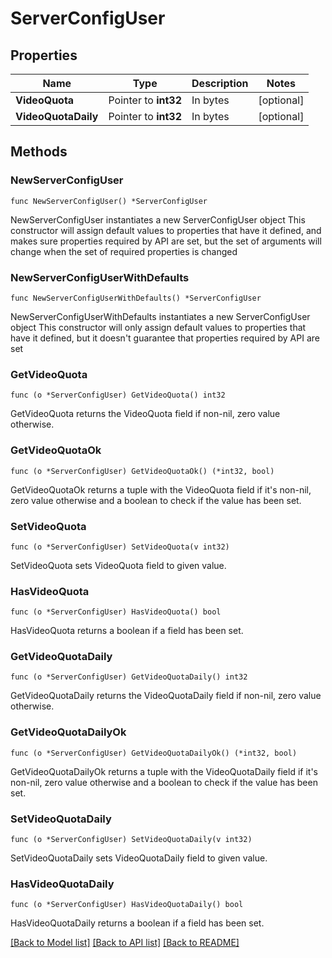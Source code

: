# ServerConfigUser

## Properties

Name | Type | Description | Notes
------------ | ------------- | ------------- | -------------
**VideoQuota** | Pointer to **int32** | In bytes | [optional] 
**VideoQuotaDaily** | Pointer to **int32** | In bytes | [optional] 

## Methods

### NewServerConfigUser

`func NewServerConfigUser() *ServerConfigUser`

NewServerConfigUser instantiates a new ServerConfigUser object
This constructor will assign default values to properties that have it defined,
and makes sure properties required by API are set, but the set of arguments
will change when the set of required properties is changed

### NewServerConfigUserWithDefaults

`func NewServerConfigUserWithDefaults() *ServerConfigUser`

NewServerConfigUserWithDefaults instantiates a new ServerConfigUser object
This constructor will only assign default values to properties that have it defined,
but it doesn't guarantee that properties required by API are set

### GetVideoQuota

`func (o *ServerConfigUser) GetVideoQuota() int32`

GetVideoQuota returns the VideoQuota field if non-nil, zero value otherwise.

### GetVideoQuotaOk

`func (o *ServerConfigUser) GetVideoQuotaOk() (*int32, bool)`

GetVideoQuotaOk returns a tuple with the VideoQuota field if it's non-nil, zero value otherwise
and a boolean to check if the value has been set.

### SetVideoQuota

`func (o *ServerConfigUser) SetVideoQuota(v int32)`

SetVideoQuota sets VideoQuota field to given value.

### HasVideoQuota

`func (o *ServerConfigUser) HasVideoQuota() bool`

HasVideoQuota returns a boolean if a field has been set.

### GetVideoQuotaDaily

`func (o *ServerConfigUser) GetVideoQuotaDaily() int32`

GetVideoQuotaDaily returns the VideoQuotaDaily field if non-nil, zero value otherwise.

### GetVideoQuotaDailyOk

`func (o *ServerConfigUser) GetVideoQuotaDailyOk() (*int32, bool)`

GetVideoQuotaDailyOk returns a tuple with the VideoQuotaDaily field if it's non-nil, zero value otherwise
and a boolean to check if the value has been set.

### SetVideoQuotaDaily

`func (o *ServerConfigUser) SetVideoQuotaDaily(v int32)`

SetVideoQuotaDaily sets VideoQuotaDaily field to given value.

### HasVideoQuotaDaily

`func (o *ServerConfigUser) HasVideoQuotaDaily() bool`

HasVideoQuotaDaily returns a boolean if a field has been set.


[[Back to Model list]](../README.md#documentation-for-models) [[Back to API list]](../README.md#documentation-for-api-endpoints) [[Back to README]](../README.md)


